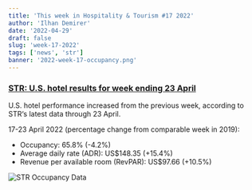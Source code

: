 ```yaml
---
title: 'This week in Hospitality & Tourism #17 2022'
author: 'Ilhan Demirer'
date: '2022-04-29'
draft: false
slug: 'week-17-2022'
tags: ['news', 'str']
banner: '2022-week-17-occupancy.png'
---
```


### [STR: U.S. hotel results for week ending 23 April](https://str.com/press-release/str-us-hotel-results-week-ending-16-april)

U.S. hotel performance increased from the previous week, according to STR‘s latest data through 23 April.

17-23 April 2022 (percentage change from comparable week in 2019):

- Occupancy: 65.8% (-4.2%)
- Average daily rate (ADR): US$148.35 (+15.4%)
- Revenue per available room (RevPAR): US$97.66 (+10.5%)

![STR Occupancy Data](/images/blogimages/2022-week-17-occupancy.png)
